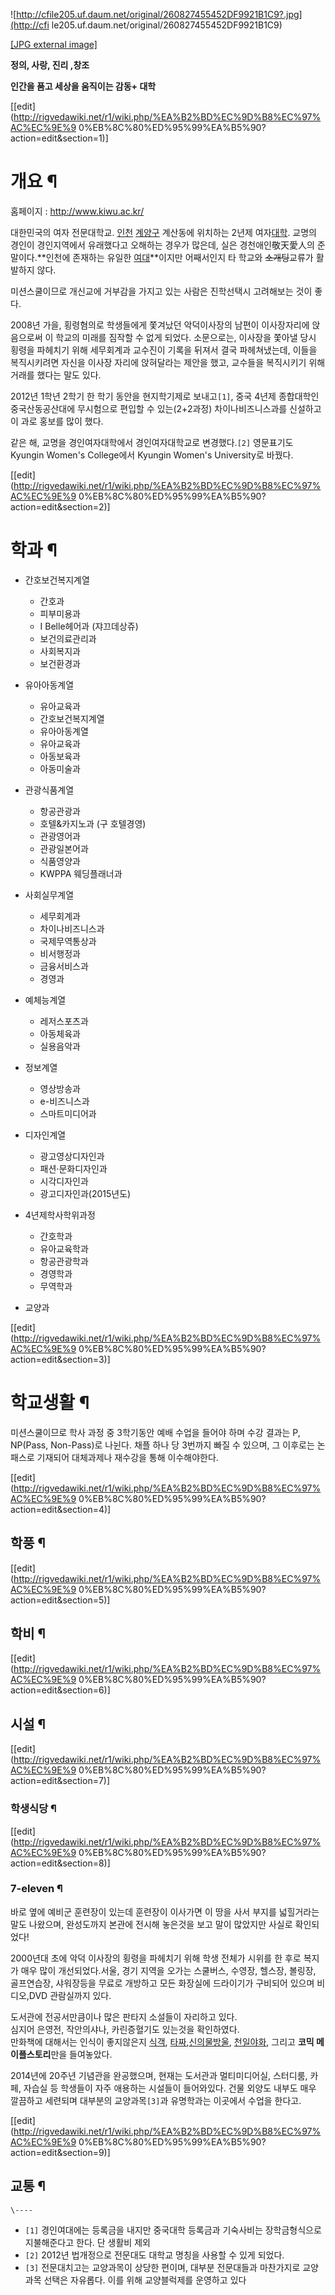 ![http://cfile205.uf.daum.net/original/260827455452DF9921B1C9?.jpg](http://cfi
le205.uf.daum.net/original/260827455452DF9921B1C9)

[[JPG external
image]](http://cfile205.uf.daum.net/original/260827455452DF9921B1C9)

**정의, 사랑, 진리 ,창조**

**인간을 품고 세상을 움직이는 감동+ 대학**

[[edit](http://rigvedawiki.net/r1/wiki.php/%EA%B2%BD%EC%9D%B8%EC%97%AC%EC%9E%9
0%EB%8C%80%ED%95%99%EA%B5%90?action=edit&section=1)]

# 개요 ¶

  

홈페이지 : <http://www.kiwu.ac.kr/>

  
  

대한민국의 여자 전문대학교. [인천](%EC%9D%B8%EC%B2%9C.md)
[계양구](%EA%B3%84%EC%96%91%EA%B5%AC.md) 계산동에 위치하는 2년제
여자[대학](%EB%8C%80%ED%95%99.md). 교명의 경인이 경인지역에서 유래했다고 오해하는 경우가 많은데, 실은
경천애인敬天愛人의 준말이다.**인천에 존재하는 유일한 [여대](%EC%97%AC%EB%8C%80.md)**이지만 어째서인지 타 학교와
<del>소개팅</del>교류가 활발하지 않다.

  

미션스쿨이므로 개신교에 거부감을 가지고 있는 사람은 진학선택시 고려해보는 것이 좋다.

  

2008년 가을, 횡령혐의로 학생들에게 쫓겨났던 악덕이사장의 남편이 이사장자리에 앉음으로써 이 학교의 미래를 짐작할 수 없게 되었다.
소문으로는, 이사장을 쫓아낼 당시 횡령을 파헤치기 위해 세무회계과 교수진이 기록을 뒤져서 결국 파헤쳐냈는데, 이들을 복직시키려면 자신을
이사장 자리에 앉혀달라는 제안을 했고, 교수들을 복직시키기 위해 거래를 했다는 말도 있다.

  

2012년 1학년 2학기 한 학기 동안을 현지학기제로 보내고`[1]`, 중국 4년제 종합대학인 중국산동공산대에 무시험으로 편입할 수
있는(2+2과정) 차이나비즈니스과를 신설하고 이 과로 홍보를 많이 했다.

  

같은 해, 교명을 경인여자대학에서 경인여자대학교로 변경했다.`[2]` 영문표기도 Kyungin Women's College에서 Kyungin
Women's University로 바꿨다.

  
  

[[edit](http://rigvedawiki.net/r1/wiki.php/%EA%B2%BD%EC%9D%B8%EC%97%AC%EC%9E%9
0%EB%8C%80%ED%95%99%EA%B5%90?action=edit&section=2)]

# 학과 ¶

  

  * 간호보건복지계열  

    * 간호과
    * 피부미용과
    * I Belle헤어과 (쟈끄데상쥬)
    * 보건의료관리과
    * 사회복지과
    * 보건환경과  

  * 유아아동계열  

    * 유아교육과
    * 간호보건복지계열
    * 유아아동계열
    * 유아교육과
    * 아동보육과
    * 아동미술과  

  * 관광식품계열  

    * 항공관광과
    * 호텔&카지노과 (구 호텔경영)
    * 관광영어과
    * 관광일본어과
    * 식품영양과
    * KWPPA 웨딩플래너과  

  * 사회실무계열  

    * 세무회계과
    * 차이나비즈니스과
    * 국제무역통상과
    * 비서행정과
    * 금융서비스과
    * 경영과  

  * 예체능계열  

    * 레저스포츠과
    * 아동체육과
    * 실용음악과  

  * 정보계열  

    * 영상방송과
    * e-비즈니스과
    * 스마트미디어과  

  * 디자인계열  

    * 광고영상디자인과
    * 패션·문화디자인과
    * 시각디자인과
    * 광고디자인과(2015년도)  

  * 4년제학사학위과정  

    * 간호학과
    * 유아교육학과
    * 항공관광학과
    * 경영학과
    * 무역학과  

  * 교양과  

[[edit](http://rigvedawiki.net/r1/wiki.php/%EA%B2%BD%EC%9D%B8%EC%97%AC%EC%9E%9
0%EB%8C%80%ED%95%99%EA%B5%90?action=edit&section=3)]

# 학교생활 ¶

  

미션스쿨이므로 학사 과정 중 3학기동안 예배 수업을 들어야 하며 수강 결과는 P, NP(Pass, Non-Pass)로 나뉜다. 채플 하나 당
3번까지 빠질 수 있으며, 그 이후로는 논패스로 기재되어 대체과제나 재수강을 통해 이수해야한다.

[[edit](http://rigvedawiki.net/r1/wiki.php/%EA%B2%BD%EC%9D%B8%EC%97%AC%EC%9E%9
0%EB%8C%80%ED%95%99%EA%B5%90?action=edit&section=4)]

## 학풍 ¶

[[edit](http://rigvedawiki.net/r1/wiki.php/%EA%B2%BD%EC%9D%B8%EC%97%AC%EC%9E%9
0%EB%8C%80%ED%95%99%EA%B5%90?action=edit&section=5)]

## 학비 ¶

[[edit](http://rigvedawiki.net/r1/wiki.php/%EA%B2%BD%EC%9D%B8%EC%97%AC%EC%9E%9
0%EB%8C%80%ED%95%99%EA%B5%90?action=edit&section=6)]

## 시설 ¶

  

[[edit](http://rigvedawiki.net/r1/wiki.php/%EA%B2%BD%EC%9D%B8%EC%97%AC%EC%9E%9
0%EB%8C%80%ED%95%99%EA%B5%90?action=edit&section=7)]

### 학생식당 ¶

[[edit](http://rigvedawiki.net/r1/wiki.php/%EA%B2%BD%EC%9D%B8%EC%97%AC%EC%9E%9
0%EB%8C%80%ED%95%99%EA%B5%90?action=edit&section=8)]

### 7-eleven ¶

  

바로 옆에 예비군 훈련장이 있는데 훈련장이 이사가면 이 땅을 사서 부지를 넓힐거라는 말도 나왔으며, 완성도까지 본관에 전시해 놓은것을 보고
말이 많았지만 사실로 확인되었다!

  

2000년대 초에 악덕 이사장의 횡령을 파헤치기 위해 학생 전체가 시위를 한 후로 복지가 매우 많이 개선되었다.서울, 경기 지역을 오가는
스쿨버스, 수영장, 헬스장, 볼링장, 골프연습장, 샤워장등을 무료로 개방하고 모든 화장실에 드라이기가 구비되어 있으며 비디오,DVD
관람실까지 있다.

  

도서관에 전공서만큼이나 많은 판타지 소설들이 자리하고 있다.  
심지어 은영전, 작안의샤나, 카린증혈기도 있는것을 확인하였다.  
만화책에 대해서는 인식이 좋지않은지 [식객](%EC%8B%9D%EA%B0%9D.md), [타짜](%ED%83%80%EC%A7%9C.md),[신의물방울](%EC%8B%A0%EC%9D%98%EB%AC%BC%EB%B0%A9%EC%9A%B8.md),
[천일야화](%EC%B2%9C%EC%9D%BC%EC%95%BC%ED%99%94.md), 그리고 **코믹 메이플스토리**만을 들여놓았다.

  

2014년에 20주년 기념관을 완공했으며, 현재는 도서관과 멀티미디어실, 스터디룸, 카페, 자습실 등 학생들이 자주 애용하는 시설들이
들어와있다. 건물 외양도 내부도 매우 깔끔하고 세련되며 대부분의 교양과목`[3]`과 유명학과는 이곳에서 수업을 한다고.

  
  

[[edit](http://rigvedawiki.net/r1/wiki.php/%EA%B2%BD%EC%9D%B8%EC%97%AC%EC%9E%9
0%EB%8C%80%ED%95%99%EA%B5%90?action=edit&section=9)]

## 교통 ¶

`\----`

  * `[1]` 경인여대에는 등록금을 내지만 중국대학 등록금과 기숙사비는 장학금형식으로 지불해준다고 한다. 단 생활비 제외
  * `[2]` 2012년 법개정으로 전문대도 대학교 명칭을 사용할 수 있게 되었다.
  * `[3]` 전문대치고는 교양과목이 상당한 편이며, 대부분 전문대들과 마찬가지로 교양과목 선택은 자유롭다. 이를 위해 교양블럭제를 운영하고 있다

